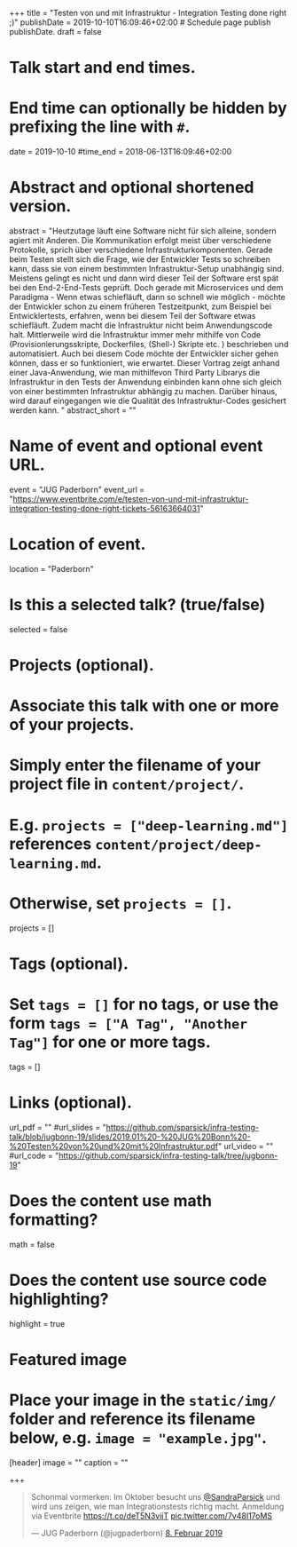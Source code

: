 +++
title = "Testen von und mit Infrastruktur - Integration Testing done right ;)"
publishDate = 2019-10-10T16:09:46+02:00  # Schedule page publish publishDate.
draft = false

# Talk start and end times.
#   End time can optionally be hidden by prefixing the line with `#`.
date = 2019-10-10
#time_end = 2018-06-13T16:09:46+02:00

# Abstract and optional shortened version.
abstract = "Heutzutage läuft eine Software nicht für sich alleine, sondern agiert mit Anderen. Die Kommunikation erfolgt meist über verschiedene Protokolle, sprich über verschiedene Infrastrukturkomponenten. Gerade beim Testen stellt sich die Frage, wie der Entwickler Tests so schreiben kann, dass sie von einem bestimmten Infrastruktur-Setup unabhängig sind. Meistens gelingt es nicht und dann wird dieser Teil der Software erst spät bei den End-2-End-Tests geprüft. Doch gerade mit Microservices und dem Paradigma - Wenn etwas schiefläuft, dann so schnell wie möglich - möchte der Entwickler schon zu einem früheren Testzeitpunkt, zum Beispiel bei Entwicklertests, erfahren, wenn bei diesem Teil der Software etwas schiefläuft. Zudem macht die Infrastruktur nicht beim Anwendungscode halt. Mittlerweile wird die Infrastruktur immer mehr mithilfe von Code (Provisionierungsskripte, Dockerfiles, (Shell-) Skripte etc. ) beschrieben und automatisiert. Auch bei diesem Code möchte der Entwickler sicher gehen können, dass er so funktioniert, wie erwartet. Dieser Vortrag zeigt anhand einer Java-Anwendung, wie man mithilfevon Third Party Librarys die Infrastruktur in den Tests der Anwendung einbinden kann ohne sich gleich von einer bestimmten Infrastruktur abhängig zu machen. Darüber hinaus, wird darauf eingegangen wie die Qualität des Infrastruktur-Codes gesichert werden kann. "
abstract_short = ""

# Name of event and optional event URL.
event = "JUG Paderborn"
event_url = "https://www.eventbrite.com/e/testen-von-und-mit-infrastruktur-integration-testing-done-right-tickets-56163664031"

# Location of event.
location = "Paderborn"

# Is this a selected talk? (true/false)
selected = false

# Projects (optional).
#   Associate this talk with one or more of your projects.
#   Simply enter the filename of your project file in `content/project/`.
#   E.g. `projects = ["deep-learning.md"]` references `content/project/deep-learning.md`.
#   Otherwise, set `projects = []`.
projects = []

# Tags (optional).
#   Set `tags = []` for no tags, or use the form `tags = ["A Tag", "Another Tag"]` for one or more tags.
tags = []

# Links (optional).
url_pdf = ""
#url_slides = "https://github.com/sparsick/infra-testing-talk/blob/jugbonn-19/slides/2019.01%20-%20JUG%20Bonn%20-%20Testen%20von%20und%20mit%20Infrastruktur.pdf"
url_video = ""
#url_code = "https://github.com/sparsick/infra-testing-talk/tree/jugbonn-19"

# Does the content use math formatting?
math = false

# Does the content use source code highlighting?
highlight = true

# Featured image
# Place your image in the `static/img/` folder and reference its filename below, e.g. `image = "example.jpg"`.
[header]
image = ""
caption = ""

+++

<blockquote class="twitter-tweet" data-lang="de"><p lang="de" dir="ltr">Schonmal vormerken: Im Oktober besucht uns <a href="https://twitter.com/SandraParsick?ref_src=twsrc%5Etfw">@SandraParsick</a> und wird uns zeigen, wie man Integrationstests richtig macht. Anmeldung via Eventbrite <a href="https://t.co/deT5N3vijT">https://t.co/deT5N3vijT</a> <a href="https://t.co/7v48I17oMS">pic.twitter.com/7v48I17oMS</a></p>&mdash; JUG Paderborn (@jugpaderborn) <a href="https://twitter.com/jugpaderborn/status/1093757677476417537?ref_src=twsrc%5Etfw">8. Februar 2019</a></blockquote>
<script async src="https://platform.twitter.com/widgets.js" charset="utf-8"></script>
